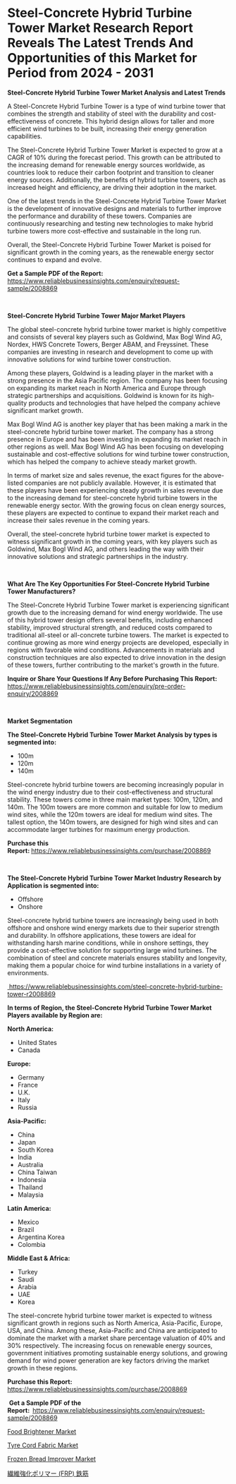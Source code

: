 <p><h1>Steel-Concrete Hybrid Turbine Tower Market Research Report Reveals The Latest Trends And Opportunities of this Market for Period from 2024 - 2031</h1></p><p><strong>Steel-Concrete Hybrid Turbine Tower Market Analysis and Latest Trends</strong></p>
<p><p>A Steel-Concrete Hybrid Turbine Tower is a type of wind turbine tower that combines the strength and stability of steel with the durability and cost-effectiveness of concrete. This hybrid design allows for taller and more efficient wind turbines to be built, increasing their energy generation capabilities.</p><p>The Steel-Concrete Hybrid Turbine Tower Market is expected to grow at a CAGR of 10% during the forecast period. This growth can be attributed to the increasing demand for renewable energy sources worldwide, as countries look to reduce their carbon footprint and transition to cleaner energy sources. Additionally, the benefits of hybrid turbine towers, such as increased height and efficiency, are driving their adoption in the market.</p><p>One of the latest trends in the Steel-Concrete Hybrid Turbine Tower Market is the development of innovative designs and materials to further improve the performance and durability of these towers. Companies are continuously researching and testing new technologies to make hybrid turbine towers more cost-effective and sustainable in the long run.</p><p>Overall, the Steel-Concrete Hybrid Turbine Tower Market is poised for significant growth in the coming years, as the renewable energy sector continues to expand and evolve.</p></p>
<p><strong>Get a Sample PDF of the Report:&nbsp;</strong> <a href="https://www.reliablebusinessinsights.com/enquiry/request-sample/2008869">https://www.reliablebusinessinsights.com/enquiry/request-sample/2008869</a></p>
<p>&nbsp;</p>
<p><strong>Steel-Concrete Hybrid Turbine Tower Major Market Players</strong></p>
<p><p>The global steel-concrete hybrid turbine tower market is highly competitive and consists of several key players such as Goldwind, Max Bogl Wind AG, Nordex, HWS Concrete Towers, Berger ABAM, and Freyssinet. These companies are investing in research and development to come up with innovative solutions for wind turbine tower construction.</p><p>Among these players, Goldwind is a leading player in the market with a strong presence in the Asia Pacific region. The company has been focusing on expanding its market reach in North America and Europe through strategic partnerships and acquisitions. Goldwind is known for its high-quality products and technologies that have helped the company achieve significant market growth.</p><p>Max Bogl Wind AG is another key player that has been making a mark in the steel-concrete hybrid turbine tower market. The company has a strong presence in Europe and has been investing in expanding its market reach in other regions as well. Max Bogl Wind AG has been focusing on developing sustainable and cost-effective solutions for wind turbine tower construction, which has helped the company to achieve steady market growth.</p><p>In terms of market size and sales revenue, the exact figures for the above-listed companies are not publicly available. However, it is estimated that these players have been experiencing steady growth in sales revenue due to the increasing demand for steel-concrete hybrid turbine towers in the renewable energy sector. With the growing focus on clean energy sources, these players are expected to continue to expand their market reach and increase their sales revenue in the coming years.</p><p>Overall, the steel-concrete hybrid turbine tower market is expected to witness significant growth in the coming years, with key players such as Goldwind, Max Bogl Wind AG, and others leading the way with their innovative solutions and strategic partnerships in the industry.</p></p>
<p>&nbsp;</p>
<p><strong>What Are The Key Opportunities For Steel-Concrete Hybrid Turbine Tower Manufacturers?</strong></p>
<p><p>The Steel-Concrete Hybrid Turbine Tower market is experiencing significant growth due to the increasing demand for wind energy worldwide. The use of this hybrid tower design offers several benefits, including enhanced stability, improved structural strength, and reduced costs compared to traditional all-steel or all-concrete turbine towers. The market is expected to continue growing as more wind energy projects are developed, especially in regions with favorable wind conditions. Advancements in materials and construction techniques are also expected to drive innovation in the design of these towers, further contributing to the market's growth in the future.</p></p>
<p><strong>Inquire or Share Your Questions If Any Before Purchasing This Report:</strong> <a href="https://www.reliablebusinessinsights.com/enquiry/pre-order-enquiry/2008869">https://www.reliablebusinessinsights.com/enquiry/pre-order-enquiry/2008869</a></p>
<p>&nbsp;</p>
<p><strong>Market Segmentation</strong></p>
<p><strong>The Steel-Concrete Hybrid Turbine Tower Market Analysis by types is segmented into:</strong></p>
<p><ul><li>100m</li><li>120m</li><li>140m</li></ul></p>
<p><p>Steel-concrete hybrid turbine towers are becoming increasingly popular in the wind energy industry due to their cost-effectiveness and structural stability. These towers come in three main market types: 100m, 120m, and 140m. The 100m towers are more common and suitable for low to medium wind sites, while the 120m towers are ideal for medium wind sites. The tallest option, the 140m towers, are designed for high wind sites and can accommodate larger turbines for maximum energy production.</p></p>
<p><strong>Purchase this Report:&nbsp;</strong><a href="https://www.reliablebusinessinsights.com/purchase/2008869">https://www.reliablebusinessinsights.com/purchase/2008869</a></p>
<p>&nbsp;</p>
<p><strong>The Steel-Concrete Hybrid Turbine Tower Market Industry Research by Application is segmented into:</strong></p>
<p><ul><li>Offshore</li><li>Onshore</li></ul></p>
<p><p>Steel-concrete hybrid turbine towers are increasingly being used in both offshore and onshore wind energy markets due to their superior strength and durability. In offshore applications, these towers are ideal for withstanding harsh marine conditions, while in onshore settings, they provide a cost-effective solution for supporting large wind turbines. The combination of steel and concrete materials ensures stability and longevity, making them a popular choice for wind turbine installations in a variety of environments.</p></p>
<p><a href="https://www.reliablebusinessinsights.com/steel-concrete-hybrid-turbine-tower-r2008869">&nbsp;https://www.reliablebusinessinsights.com/steel-concrete-hybrid-turbine-tower-r2008869</a></p>
<p><strong>In terms of Region, the Steel-Concrete Hybrid Turbine Tower Market Players available by Region are:</strong></p>
<p>
    <p> <strong> North America: </strong>
        <ul>
            <li>United States</li>
            <li>Canada</li>
        </ul>
        </p> 
    <p> <strong> Europe: </strong>
        <ul>
            <li>Germany</li>
            <li>France</li>
            <li>U.K.</li>
            <li>Italy</li>
            <li>Russia</li>
        </ul>
        </p> 
    <p> <strong> Asia-Pacific: </strong>
        <ul>
            <li>China</li>
            <li>Japan</li>
            <li>South Korea</li>
            <li>India</li>
            <li>Australia</li>
            <li>China Taiwan</li>
            <li>Indonesia</li>
            <li>Thailand</li>
            <li>Malaysia</li>
        </ul>
        </p> 
    <p> <strong> Latin America: </strong>
        <ul>
            <li>Mexico</li>
            <li>Brazil</li>
            <li>Argentina Korea</li>
            <li>Colombia</li>
        </ul>
        </p> 
    <p> <strong> Middle East & Africa: </strong>
        <ul>
            <li>Turkey</li>
            <li>Saudi</li>
            <li>Arabia</li>
            <li>UAE</li>
            <li>Korea</li>
        </ul>
    </p>
    </p>
<p><p>The steel-concrete hybrid turbine tower market is expected to witness significant growth in regions such as North America, Asia-Pacific, Europe, USA, and China. Among these, Asia-Pacific and China are anticipated to dominate the market with a market share percentage valuation of 40% and 30% respectively. The increasing focus on renewable energy sources, government initiatives promoting sustainable energy solutions, and growing demand for wind power generation are key factors driving the market growth in these regions.</p></p>
<p><strong>Purchase this Report: </strong><a href="https://www.reliablebusinessinsights.com/purchase/2008869">https://www.reliablebusinessinsights.com/purchase/2008869</a></p>
<p>&nbsp;<strong>Get a Sample PDF of the Report:&nbsp;&nbsp;</strong><a href="https://www.reliablebusinessinsights.com/enquiry/request-sample/2008869">https://www.reliablebusinessinsights.com/enquiry/request-sample/2008869</a></p>
<p><strong></strong></p>
<p><p><a href="https://github.com/biheemgalvinlouises6hokrh3h/Market-Research-Report-List-2/blob/main/food-brightener-market.md">Food Brightener Market</a></p><p><a href="https://github.com/guneycigdem35/Market-Research-Report-List-3/blob/main/tyre-cord-fabric-market.md">Tyre Cord Fabric Market</a></p><p><a href="https://issuu.com/reportprime-2/docs/frozen-bread-improver-market-size-2030.pptx">Frozen Bread Improver Market</a></p><p><a href="https://github.com/CarlieShields/Market-Research-Report-List-1/blob/main/7198551117387.md">繊維強化ポリマー (FRP) 鉄筋</a></p></p>